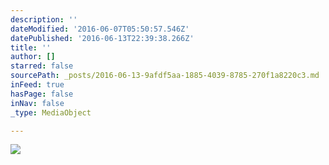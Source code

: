 ```yaml
---
description: ''
dateModified: '2016-06-07T05:50:57.546Z'
datePublished: '2016-06-13T22:39:38.266Z'
title: ''
author: []
starred: false
sourcePath: _posts/2016-06-13-9afdf5aa-1885-4039-8785-270f1a8220c3.md
inFeed: true
hasPage: false
inNav: false
_type: MediaObject

---
```

![](https://the-grid-user-content.s3-us-west-2.amazonaws.com/b6f94186-8d29-4228-8456-64786c218708.jpg)
